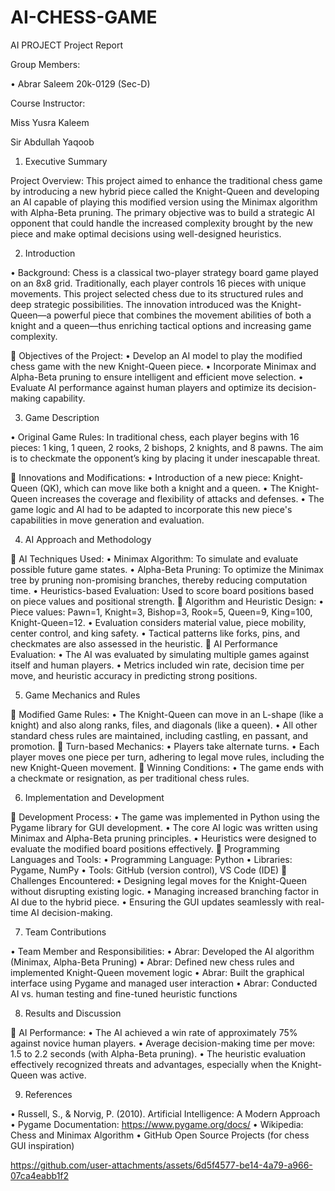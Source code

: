 # AI-CHESS-GAME
AI PROJECT Project Report
 
Group Members:

•	Abrar Saleem 20k-0129 (Sec-D)

Course Instructor:

Miss Yusra Kaleem

Sir Abdullah Yaqoob 
 

1.	Executive Summary

Project Overview: This project aimed to enhance the traditional chess game by introducing a new hybrid piece called the Knight-Queen and developing an AI capable of playing this modified version using the Minimax algorithm with Alpha-Beta pruning. The primary objective was to build a strategic AI opponent that could handle the increased complexity brought by the new piece and make optimal decisions using well-designed heuristics.

2.	Introduction

•	Background: Chess is a classical two-player strategy board game played on an 8x8 grid. Traditionally, each player controls 16 pieces with unique movements. This project selected chess due to its structured rules and deep strategic possibilities. The innovation introduced was the Knight-Queen—a powerful piece that combines the movement abilities of both a knight and a queen—thus enriching tactical options and increasing game complexity.

	Objectives of the Project:
•	Develop an AI model to play the modified chess game with the new Knight-Queen piece.
•	Incorporate Minimax and Alpha-Beta pruning to ensure intelligent and efficient move selection.
•	Evaluate AI performance against human players and optimize its decision-making capability.

3.	Game Description

•	Original Game Rules: In traditional chess, each player begins with 16 pieces: 1 king, 1 queen, 2 rooks, 2 bishops, 2 knights, and 8 pawns. The aim is to checkmate the opponent’s king by placing it under inescapable threat.

	Innovations and Modifications:
•	Introduction of a new piece: Knight-Queen (QK), which can move like both a knight and a queen.
•	The Knight-Queen increases the coverage and flexibility of attacks and defenses.
•	The game logic and AI had to be adapted to incorporate this new piece's capabilities in move generation and evaluation.

4.	AI Approach and Methodology

	AI Techniques Used:
•	Minimax Algorithm: To simulate and evaluate possible future game states.
•	Alpha-Beta Pruning: To optimize the Minimax tree by pruning non-promising branches, thereby reducing computation time.
•	Heuristics-based Evaluation: Used to score board positions based on piece values and positional strength.
	Algorithm and Heuristic Design:
•	Piece values: Pawn=1, Knight=3, Bishop=3, Rook=5, Queen=9, King=100, Knight-Queen=12.
•	Evaluation considers material value, piece mobility, center control, and king safety.
•	Tactical patterns like forks, pins, and checkmates are also assessed in the heuristic.
	AI Performance Evaluation:
•	The AI was evaluated by simulating multiple games against itself and human players.
•	Metrics included win rate, decision time per move, and heuristic accuracy in predicting strong positions.

5.	Game Mechanics and Rules

	Modified Game Rules:
•	The Knight-Queen can move in an L-shape (like a knight) and also along ranks, files, and diagonals (like a queen).
•	All other standard chess rules are maintained, including castling, en passant, and promotion.
	Turn-based Mechanics:
•	Players take alternate turns.
•	Each player moves one piece per turn, adhering to legal move rules, including the new Knight-Queen movement.
	Winning Conditions:
•	The game ends with a checkmate or resignation, as per traditional chess rules.

6.	Implementation and Development

	Development Process:
•	The game was implemented in Python using the Pygame library for GUI development.
•	The core AI logic was written using Minimax and Alpha-Beta pruning principles.
•	Heuristics were designed to evaluate the modified board positions effectively.
	Programming Languages and Tools:
•	Programming Language: Python
•	Libraries: Pygame, NumPy
•	Tools: GitHub (version control), VS Code (IDE)
	Challenges Encountered:
•	Designing legal moves for the Knight-Queen without disrupting existing logic.
•	Managing increased branching factor in AI due to the hybrid piece.
•	Ensuring the GUI updates seamlessly with real-time AI decision-making.

7.	Team Contributions

•	Team Member and Responsibilities:
•	Abrar: Developed the AI algorithm (Minimax, Alpha-Beta Pruning)
•	Abrar: Defined new chess rules and implemented Knight-Queen movement logic
•	Abrar: Built the graphical interface using Pygame and managed user interaction
•	Abrar: Conducted AI vs. human testing and fine-tuned heuristic functions

8.	Results and Discussion

	AI Performance:
•	The AI achieved a win rate of approximately 75% against novice human players.
•	Average decision-making time per move: 1.5 to 2.2 seconds (with Alpha-Beta pruning).
•	The heuristic evaluation effectively recognized threats and advantages, especially when the Knight-Queen was active.

9.	References

•	Russell, S., & Norvig, P. (2010). Artificial Intelligence: A Modern Approach
•	Pygame Documentation: https://www.pygame.org/docs/
•	Wikipedia: Chess and Minimax Algorithm
•	GitHub Open Source Projects (for chess GUI inspiration)

https://github.com/user-attachments/assets/6d5f4577-be14-4a79-a966-07ca4eabb1f2

